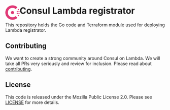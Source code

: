 <h1>
  <img src="./_docs/logo.svg" align="left" height="46px" alt="Consul logo"/>
  <span>Consul Lambda registrator</span>
</h1>

This repository holds the Go code and Terraform module used for deploying Lambda registrator.

## Contributing

We want to create a strong community around Consul on Lambda. We will take all PRs very seriously and review for inclusion. Please read about [contributing](./CONTRIBUTING.md).

## License

This code is released under the Mozilla Public License 2.0. Please see [LICENSE](https://github.com/hashicorp/terraform-aws-consul-lambda-registrator/blob/main/LICENSE) for more details.
